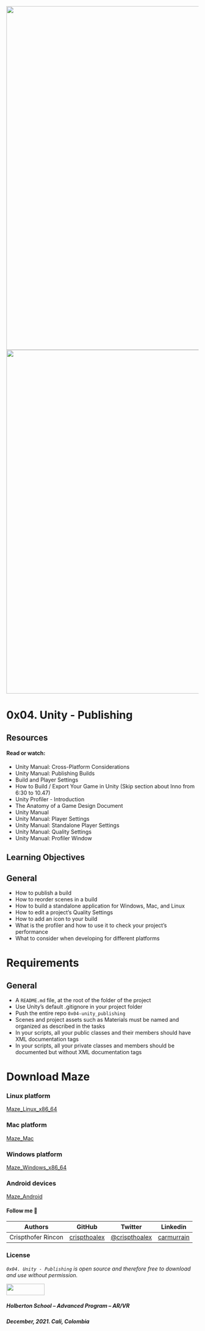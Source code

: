 <a href= "url"><img src="https://s3.amazonaws.com/intranet-projects-files/holbertonschool-cs-unity/422/12b.gif" width="900px"></a>
<br>
<a href= "url"><img src="https://s3.amazonaws.com/intranet-projects-files/holbertonschool-cs-unity/422/7b.gif" width="900px"></a>

# 0x04. Unity - Publishing

## Resources
#### Read or watch:

* Unity Manual: Cross-Platform Considerations
* Unity Manual: Publishing Builds
* Build and Player Settings
* How to Build / Export Your Game in Unity (Skip section about Inno from 6:30 to 10.47)
* Unity Profiler - Introduction
* The Anatomy of a Game Design Document
* Unity Manual
* Unity Manual: Player Settings
* Unity Manual: Standalone Player Settings
* Unity Manual: Quality Settings
* Unity Manual: Profiler Window

## Learning Objectives

## General
* How to publish a build
* How to reorder scenes in a build
* How to build a standalone application for Windows, Mac, and Linux
* How to edit a project’s Quality Settings
* How to add an icon to your build
* What is the profiler and how to use it to check your project’s performance
* What to consider when developing for different platforms

# Requirements
## General
* A ``README.md`` file, at the root of the folder of the project
* Use Unity’s default .gitignore in your project folder
* Push the entire repo ``0x04-unity_publishing``
* Scenes and project assets such as Materials must be named and organized as described in the tasks
* In your scripts, all your public classes and their members should have XML documentation tags
* In your scripts, all your private classes and members should be documented but without XML documentation tags

# Download Maze

### Linux platform
[Maze_Linux_x86_64](Builds/Maze_Linux_x86_64.zip)

### Mac platform
[Maze_Mac](Builds/Maze_Mac.zip)

### Windows platform
[Maze_Windows_x86_64](Builds/Maze_Windows_x86_64.zip)

### Android devices
[Maze_Android](Builds/Maze_Android.zip)


#### Follow me 💬

| Authors | GitHub | Twitter | Linkedin |
| :---: | :---: | :---: | :---: |
| Crispthofer Rincon | [crispthoalex](https://github.com/crispthoalex) | [@crispthoalex](https://twitter.com/crispthoalex) | [carmurrain](https://www.linkedin.com/in/carmurrain) |

### License
*`0x04. Unity - Publishing` is open source and therefore free to download and use without permission.*

<a href="url"><img src="https://www.holbertonschool.com/holberton-logo.png" align="middle" width="100" height="30"></a>

##### Holberton School – Advanced Program – AR/VR
##### December, 2021. Cali, Colombia
